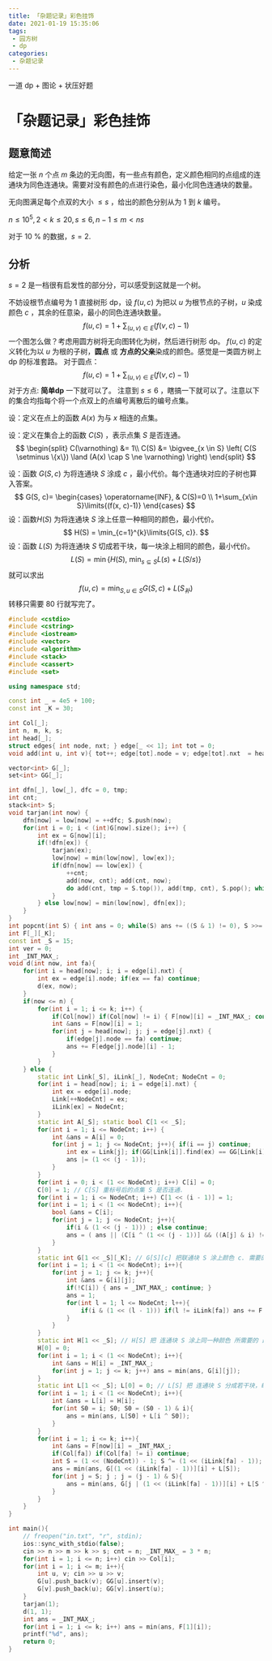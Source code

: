 ```yaml
---
title: 「杂题记录」彩色挂饰
date: 2021-01-19 15:35:06
tags:
 - 园方树
 - dp
categories:
 - 杂题记录
---
```


一道 dp + 图论 + 状压好题

<!-- more -->

# 「杂题记录」彩色挂饰

## 题意简述

给定一张 $n$ 个点 $m$ 条边的无向图，有一些点有颜色，定义颜色相同的点组成的连通块为同色连通块。需要对没有颜色的点进行染色，最小化同色连通块的数量。

无向图满足每个点双的大小 $\le s$ ，给出的颜色分别从为 $1$ 到 $k$ 编号。

$n\le 10^5, 2<k\le 20,s\le 6, n-1\le m < ns$

对于 $10$ % 的数据，$s = 2$.

## 分析

$s=2$ 是一档很有启发性的部分分，可以感受到这就是一个树。

不妨设根节点编号为 $1$ 直接树形 dp，设 $f(u, c)$ 为把以 $u$ 为根节点的子树，$u$ 染成颜色 $c$ ，其余的任意染，最小的同色连通块数量。
$$
f(u, c) =1+\sum_{(u, v) \in E}\left(f(v, c) - 1\right)
$$
一个图怎么做？考虑用圆方树将无向图转化为树，然后进行树形 dp。 $f(u, c)$ 的定义转化为以 $u$ 为根的子树，**圆点** 或 **方点的父亲**染成的颜色。感觉是一类圆方树上 dp 的标准套路。
对于圆点：
$$
f(u, c) =1+\sum_{(u, v) \in E}\left(f(v, c) - 1\right)
$$
对于方点:
**简单dp** 一下就可以了。 注意到 $s\le 6$ ，瞎搞一下就可以了。注意以下的集合均指每个将一个点双上的点编号离散后的编号点集。

设：定义在点上的函数 $A(x)$ 为与 $x$ 相连的点集。

设：定义在集合上的函数 $C(S)$ ，表示点集 $S$ 是否连通。
$$
\begin{split}
C(\varnothing) &= 1\\
C(S) &= \bigvee_{x \in S} \left( C(S \setminus \{x\}) \land (A(x) \cap S \ne \varnothing) \right)
\end{split}
$$

设：函数 $G(S, c)$ 为将连通块 $S$ 涂成 $c$ ，最小代价。每个连通块对应的子树也算入答案。
$$
G(S, c)=
\begin{cases}
\operatorname{INF}, & C(S)=0 \\
1+\sum_{x\in S}\limits{(f(x, c)-1)}
\end{cases}
$$
设：函数$H(S)$ 为将连通块 $S$ 涂上任意一种相同的颜色，最小代价。
$$
H(S) = \min_{c=1}^{k}\limits{G(S, c)}.
$$
设：函数 $L(S)$ 为将连通块 $S$ 切成若干块，每一块涂上相同的颜色，最小代价。
$$
L(S) = \min\{H(S),\ \min_{s \subseteq S} L(s)+L(S / s)\}
$$
就可以求出
$$
f(u, c)= \min_{S, u \in S}\limits{G(S, c) + L(S_{补})}
$$
转移只需要 80 行就写完了。

```cpp
#include <cstdio>
#include <cstring>
#include <iostream>
#include <vector>
#include <algorithm>
#include <stack>
#include <cassert>
#include <set>

using namespace std;

const int _ = 4e5 + 100;
const int _K = 30;

int Col[_];
int n, m, k, s;
int head[_];
struct edges{ int node, nxt; } edge[_ << 1]; int tot = 0;
void add(int u, int v){ tot++; edge[tot].node = v; edge[tot].nxt  = head[u]; head[u] = tot; }

vector<int> G[_];
set<int> GG[_];

int dfn[_], low[_], dfc = 0, tmp;
int cnt;
stack<int> S;
void tarjan(int now) {
	dfn[now] = low[now] = ++dfc; S.push(now);
	for(int i = 0; i < (int)G[now].size(); i++) {
		int ex = G[now][i];
		if(!dfn[ex]) {
			tarjan(ex);
			low[now] = min(low[now], low[ex]);
			if(dfn[now] == low[ex]) {
				++cnt; 
				add(now, cnt); add(cnt, now);
				do add(cnt, tmp = S.top()), add(tmp, cnt), S.pop(); while(tmp != ex);
			}
		} else low[now] = min(low[now], dfn[ex]);
	}
}
int popcnt(int S) { int ans = 0; while(S) ans += ((S & 1) != 0), S >>= 1; return S;  }
int F[_][_K];
const int _S = 15;
int ver = 0;
int _INT_MAX_;
void d(int now, int fa){
	for(int i = head[now]; i; i = edge[i].nxt) {
		int ex = edge[i].node; if(ex == fa) continue;
		d(ex, now);
	}
	if(now <= n) {
		for(int i = 1; i <= k; i++) {
			if(Col[now]) if(Col[now] != i) { F[now][i] = _INT_MAX_; continue; }
			int &ans = F[now][i] = 1;
			for(int j = head[now]; j; j = edge[j].nxt) {
				if(edge[j].node == fa) continue;
				ans += F[edge[j].node][i] - 1;
			}
		}
	} else {
		static int Link[_S], iLink[_], NodeCnt; NodeCnt = 0; 
		for(int i = head[now]; i; i = edge[i].nxt) {
			int ex = edge[i].node;
			Link[++NodeCnt] = ex;
			iLink[ex] = NodeCnt;
		}
		static int A[_S]; static bool C[1 << _S];
		for(int i = 1; i <= NodeCnt; i++) {
			int &ans = A[i] = 0;
			for(int j = 1; j <= NodeCnt; j++){ if(i == j) continue;
				int ex = Link[j]; if(GG[Link[i]].find(ex) == GG[Link[i]].end()) continue;
				ans |= (1 << (j - 1));
			}
		}
		for(int i = 0; i < (1 << NodeCnt); i++) C[i] = 0;
		C[0] = 1; // C[S] 重标号后的点集 S 是否连通. 
		for(int i = 1; i <= NodeCnt; i++) C[1 << (i - 1)] = 1;
		for(int i = 1; i < (1 << NodeCnt); i++){
			bool &ans = C[i];
			for(int j = 1; j <= NodeCnt; j++){
				if(i & (1 << (j - 1))) ; else continue;
				ans = ( ans || (C[i ^ (1 << (j - 1))] && ((A[j] & i) != 0)) );
			}
		}
		static int G[1 << _S][_K]; // G[S][c] 把联通块 S 涂上颜色 c. 需要的次数.
		for(int i = 1; i < (1 << NodeCnt); i++){
			for(int j = 1; j <= k; j++){
				int &ans = G[i][j]; 
				if(!C[i]) { ans = _INT_MAX_; continue; }
				ans = 1;
				for(int l = 1; l <= NodeCnt; l++){
					if(i & (1 << (l - 1))) if(l != iLink[fa]) ans += F[Link[l]][j] - 1;// , assert(F[Link[l]][j] > 0);
				}
			}
		}
		static int H[1 << _S]; // H[S] 把 连通块 S 涂上同一种颜色 所需要的 最小代价。 
		H[0] = 0; 
		for(int i = 1; i < (1 << NodeCnt); i++){
			int &ans = H[i] = _INT_MAX_;
			for(int j = 1; j <= k; j++) ans = min(ans, G[i][j]);
		}
		static int L[1 << _S]; L[0] = 0; // L[S] 把 连通块 S 分成若干块，每一块分别涂上相同的颜色 最小代价。 
		for(int i = 1; i < (1 << NodeCnt); i++){
			int &ans = L[i] = H[i];
			for(int S0 = i; S0; S0 = (S0 - 1) & i){
				ans = min(ans, L[S0] + L[i ^ S0]);
			}
		}
		for(int i = 1; i <= k; i++){
			int &ans = F[now][i] = _INT_MAX_;
			if(Col[fa]) if(Col[fa] != i) continue;
			int S = (1 << (NodeCnt)) - 1; S ^= (1 << (iLink[fa] - 1));
			ans = min(ans, G[(1 << (iLink[fa] - 1))][i] + L[S]);
			for(int j = S; j ; j = (j - 1) & S){
				ans = min(ans, G[j | (1 << (iLink[fa] - 1))][i] + L[S ^ j]);
			}
		}
	}
}

int main(){ 
	// freopen("in.txt", "r", stdin);
	ios::sync_with_stdio(false);
	cin >> n >> m >> k >> s; cnt = n; _INT_MAX_ = 3 * n;
	for(int i = 1; i <= n; i++) cin >> Col[i];
	for(int i = 1; i <= m; i++){
		int u, v; cin >> u >> v;
		G[u].push_back(v); GG[u].insert(v);
		G[v].push_back(u); GG[v].insert(u);
	}
	tarjan(1);
	d(1, 1);
	int ans = _INT_MAX_;
	for(int i = 1; i <= k; i++) ans = min(ans, F[1][i]);
	printf("%d", ans);
	return 0;
}
```

